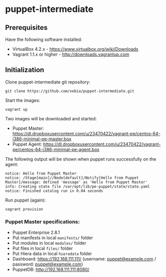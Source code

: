 # puppet-intermediate

## Prerequisites
Have the following software installed:
* VirtualBox 4.2.x - https://www.virtualbox.org/wiki/Downloads
* Vagrant 1.1.x or higher - http://downloads.vagrantup.com

## Initialization
Clone puppet-intermediate git repository:

    git clone https://github.com/xebia/puppet-intermediate.git

Start the images:

    vagrant up

Two images will be downloaded and started:
* Puppet Master: https://dl.dropboxusercontent.com/u/23470422/vagrant-pe/centos-64-i386-minimal-pe-master.box
* Puppet Agent: https://dl.dropboxusercontent.com/u/23470422/vagrant-pe/centos-64-i386-minimal-pe-agent.box

The following output will be shown when puppet runs successfully on the agent:

    notice: Hello from Puppet Master
    notice: /Stage[main]//Node[default]/Notify[Hello from Puppet Master]/message: defined 'message' as 'Hello from Puppet Master'
    info: Creating state file /var/opt/lib/pe-puppet/state/state.yaml
    notice: Finished catalog run in 0.04 seconds

Run puppet (again):

    vagrant provision

### Puppet Master specifications:
* Puppet Enterprise 2.8.1
* Put manifests in local `manifests/` folder
* Put modules in local `modules/` folder
* Put files in local `files/` folder
* Put Hiera data in local `hieradata` folder
* Dashboard: https://192.168.111.111/ (username: puppet@example.com / password: puppet@example.com)
* PuppetDB: http://192.168.111.111:8080/
